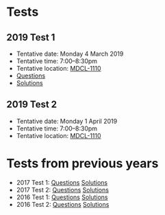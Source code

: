 # Tests

## 2019 Test 1

- Tentative date: Monday 4 March 2019
- Tentative time: 7:00–8:30pm
- Tentative location: [MDCL-1110](https://library.mcmaster.ca/cct/class-dir/mdcl-1110)
- [Questions](3at1_2019.pdf)
- [Solutions](3at1s_2019.pdf)

## 2019 Test 2

- Tentative date: Monday 1 April 2019
- Tentative time: 7:00–8:30pm
- Tentative location: [MDCL-1110](https://library.mcmaster.ca/cct/class-dir/mdcl-1110)

# Tests from previous years

- 2017 Test 1: [Questions](2017/3at1_2017.pdf) [Solutions](2017/3at1s_2017.pdf)
- 2017 Test 2: [Questions](2017/3at2_2017.pdf) [Solutions](2017/3at2s_2017.pdf)
- 2016 Test 1: [Questions](2016/3at1_2016.pdf) [Solutions](2016/3at1s_2016.pdf)
- 2016 Test 2: [Questions](2016/3at2_2016.pdf) [Solutions](2016/3at2s_2016.pdf)
